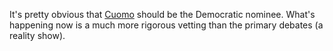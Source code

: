 It's pretty obvious that <a href="https://nypost.com/2020/04/10/democrats-want-to-drop-joe-biden-for-andrew-cuomo-poll-finds/">Cuomo</a> should be the Democratic nominee. What's happening now is a much more rigorous vetting than the primary debates (a reality show).
